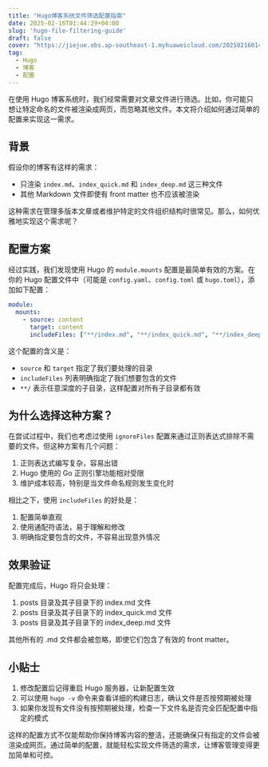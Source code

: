 ```yaml
---
title: "Hugo博客系统文件筛选配置指南"
date: 2025-02-16T01:44:29+04:00
slug: 'hugo-file-filtering-guide'
draft: false
cover: "https://jiejue.obs.ap-southeast-1.myhuaweicloud.com/20250216014557430.webp"
tag:
  - Hugo
  - 博客
  - 配置
---
```


在使用 Hugo 博客系统时，我们经常需要对文章文件进行筛选。比如，你可能只想让特定命名的文件被渲染成网页，而忽略其他文件。本文将介绍如何通过简单的配置来实现这一需求。

<!--more-->

## 背景

假设你的博客有这样的需求：
- 只渲染 `index.md`、`index_quick.md` 和 `index_deep.md` 这三种文件
- 其他 Markdown 文件即使有 front matter 也不应该被渲染

这种需求在管理多版本文章或者维护特定的文件组织结构时很常见。那么，如何优雅地实现这个需求呢？

## 配置方案

经过实践，我们发现使用 Hugo 的 `module.mounts` 配置是最简单有效的方案。在你的 Hugo 配置文件中（可能是 `config.yaml`、`config.toml` 或 `hugo.toml`），添加如下配置：

```yaml
module:
  mounts:
    - source: content
      target: content
      includeFiles: ["**/index.md", "**/index_quick.md", "**/index_deep.md"]
```

这个配置的含义是：
- `source` 和 `target` 指定了我们要处理的目录
- `includeFiles` 列表明确指定了我们想要包含的文件
- `**/` 表示任意深度的子目录，这样配置对所有子目录都有效

## 为什么选择这种方案？

在尝试过程中，我们也考虑过使用 `ignoreFiles` 配置来通过正则表达式排除不需要的文件。但这种方案有几个问题：
1. 正则表达式编写复杂，容易出错
2. Hugo 使用的 Go 正则引擎功能相对受限
3. 维护成本较高，特别是当文件命名规则发生变化时

相比之下，使用 `includeFiles` 的好处是：
1. 配置简单直观
2. 使用通配符语法，易于理解和修改
3. 明确指定要包含的文件，不容易出现意外情况

## 效果验证

配置完成后，Hugo 将只会处理：
1. posts 目录及其子目录下的 index.md 文件
2. posts 目录及其子目录下的 index_quick.md 文件
3. posts 目录及其子目录下的 index_deep.md 文件

其他所有的 .md 文件都会被忽略，即使它们包含了有效的 front matter。

## 小贴士

1. 修改配置后记得重启 Hugo 服务器，让新配置生效
2. 可以使用 `hugo -v` 命令来查看详细的构建日志，确认文件是否按预期被处理
3. 如果你发现有文件没有按预期被处理，检查一下文件名是否完全匹配配置中指定的模式

这样的配置方式不仅能帮助你保持博客内容的整洁，还能确保只有指定的文件会被渲染成网页。通过简单的配置，就能轻松实现文件筛选的需求，让博客管理变得更加简单和可控。
